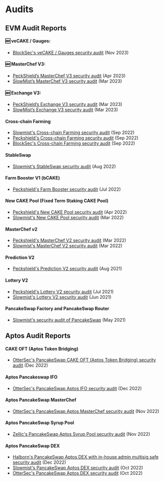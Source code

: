 # Audits

## EVM Audit Reports

#### 🆕 veCAKE / Gauges:

* [BlockSec's veCAKE / Gauges security audit](https://github.com/blocksecteam/audit-reports/blob/main/solidity/blocksec\_pancake\_vecake\_v1.0-signed.pdf) (Nov 2023)

#### 🆕 MasterChef V3:

* [PeckShield’s MasterChef V3 security audit](https://github.com/peckshield/publications/tree/master/audit\_reports/PeckShield-Audit-Report-PancakeSwapV3-MasterChefV3-v1.0.pdf) (Apr 2023)
* [SlowMist’s MasterChef V3 security audit](https://github.com/slowmist/Knowledge-Base/blob/master/open-report-V2/smart-contract/SlowMist%20Audit%20Report%20-%20PancakeSwap\_v3\_Phase2\_en-us.pdf) (Mar 2023)

#### 🆕 Exchange V3:

* [PeckShield’s Exchange V3 security audit](https://github.com/peckshield/publications/blob/master/audit\_reports/PeckShield-Audit-Report-PancakeSwapV3-v1.0.pdf) (Mar 2023)
* [SlowMist’s Exchange V3 security audit](https://github.com/slowmist/Knowledge-Base/blob/master/open-report-V2/smart-contract/SlowMist%20Audit%20Report%20-%20PancakeSwap\_v3\_en-us.pdf) (Mar 2023)

#### Cross-chain Farming

* [Slowmist's Cross-chain Farming security audit](https://github.com/slowmist/Knowledge-Base/blob/master/open-report-V2/smart-contract/SlowMist%20Audit%20Report%20-%20PancakeSwap%20-%20CrossChain\_en-us.pdf) (Sep 2022)
* [Peckshield's Cross-chain Farming security audit](https://github.com/peckshield/publications/tree/master/audit\_reports/PeckShield-Audit-Report-PancakeSwap-CrossFarming-v1.0.pdf) (Sep 2022)
* [BlockSec's Cross-chain Farming security audit](https://github.com/blocksecteam/audit-reports/blob/main/solidity/blocksec\_pancakeswap\_cross\_farming\_v1.0\_signed.pdf) (Sep 2022)

#### StableSwap

* [Slowmist's StableSwap security audit](https://github.com/slowmist/Knowledge-Base/blob/master/open-report-V2/smart-contract/SlowMist%20Audit%20Report%20-%20PancakeSwap%20Stable%20Swap\_en-us.pdf) (Aug 2022)

#### Farm Booster V1 (bCAKE)

* [Peckshield's Farm Booster security audit](https://github.com/peckshield/publications/tree/master/audit\_reports/PeckShield-Audit-Report-PancakeSwap-FarmBooster-v1.0.pdf) (Jul 2022)

#### &#x20;New CAKE Pool (Fixed Term Staking CAKE Pool)

* [Peckshield's New CAKE Pool security audit](https://github.com/peckshield/publications/tree/master/audit\_reports/PeckShield-Audit-Report-PancakeSwap-CakePool-v1.0.pdf) (Apr 2022)
* [Slowmist's New CAKE Pool security audit](https://github.com/slowmist/Knowledge-Base/blob/master/open-report-V2/smart-contract/SlowMist%20Audit%20Report%20-%20Pancakeswap-CakePool\_en-us.pdf) (Mar 2022)

#### MasterChef v2

* [Peckshield's MasterChef V2 security audit](https://github.com/peckshield/publications/tree/master/audit\_reports/PeckShield-Audit-Report-PancakeSwap-MasterChefV2-v1.0.pdf) (Mar 2022)
* [Slowmist's MasterChef V2 security audit](https://github.com/slowmist/Knowledge-Base/blob/master/open-report-V2/smart-contract/SlowMist%20Audit%20Report%20-%20MasterChef%20v2\_en-us.pdf) (Mar 2022)

#### Prediction V2

* [Peckshield's Prediction V2 security audit](https://github.com/peckshield/publications/blob/master/audit\_reports/PeckShield-Audit-Report-PancakeSwap-PredictionV2-v1.0.pdf) (Aug 2021)

#### Lottery V2

* [Peckshield's Lottery V2 security audit](https://github.com/peckshield/publications/blob/master/audit\_reports/PeckShield-Audit-Report-PancakeswapLottery-v1.0.pdf) (Jul 2021)
* [Slowmist's Lottery V2 security audit](https://github.com/slowmist/Knowledge-Base/blob/master/open-report/Smart%20Contract%20Security%20Audit%20Report%20-%20PancakeSwap%20Lottery.pdf) (Jun 2021)

#### PancakeSwap Factory and PancakeSwap Router

* [Slowmist's security audit of PancakeSwap](https://github.com/slowmist/Knowledge-Base/blob/master/open-report/Smart%20Contract%20Security%20Audit%20Report%20%20-%20PancakeSwap.pdf) (May 2021)

##

## Aptos Audit Reports

#### CAKE OFT (Aptos Token Bridging)

* [OtterSec's PancakeSwap CAKE OFT (Aptos Token Bridging) security audit](https://1397868517-files.gitbook.io/\~/files/v0/b/gitbook-x-prod.appspot.com/o/spaces%2F-MHREX7DHcljbY5IkjgJ-1972196547%2Fuploads%2FMa0anQ4GXvFPyVLjFRxr%2FPancakeSwap-OFT-Audit-OtterSec.pdf?alt=media\&token=cbb22eb1-124c-4b07-9a73-175e019dde53) (Dec 2022)

#### Aptos Pancakeswap IFO

* [OtterSec's PancakeSwap Aptos IFO security audit](https://docs.pancakeswap.finance/code/smart-contracts-aptos/ifo#audits) (Dec 2022)

#### Aptos PancakeSwap MasterChef

* [OtterSec's PancakeSwap Aptos MasterChef security audit](https://docs.pancakeswap.finance/code/smart-contracts-aptos/masterchef#audit) (Nov 2022)

#### Aptos PancakeSwap Syrup Pool

* [Zellic's PancakeSwap Aptos Syrup Pool security audit](https://github.com/Zellic/publications/blob/master/PancakeSwap%20Aptos%20-%20Zellic%20Audit%20Report.pdf) (Nov 2022)

#### Aptos PancakeSwap DEX

* [Halborn's PancakeSwap Aptos DEX with in-house admin multisig safe security audit](https://github.com/HalbornSecurity/PublicReports/blob/master/Move%20Smart%20Contract%20Audits/PancakeSwap\_Aptos\_DEX\_Move\_Smart\_Contract\_Security\_Audit\_Report\_Halborn\_Final.pdf) (Dec 2022)
* [Slowmist's PancakeSwap Aptos DEX security audit](https://github.com/slowmist/Knowledge-Base/blob/master/open-report-V2/smart-contract/SlowMist%20Audit%20Report%20-%20PancakeSwap\_MOVE\_en-us.pdf) (Oct 2022)
* [OtterSec's PancakeSwap Aptos DEX security audit](https://1397868517-files.gitbook.io/\~/files/v0/b/gitbook-x-prod.appspot.com/o/spaces%2F-MHREX7DHcljbY5IkjgJ-1972196547%2Fuploads%2FNZnx8clCpR3r9bMMjkcs%2FOtterSec%20Audit%20%20Report%20-%20PancakeSwap%20Swap%20-%20Move.pdf?alt=media\&token=902c2c81-e02f-4c67-9782-fd4597f31d22) (Oct 2022)
